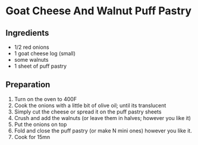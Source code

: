 # Goat Cheese And Walnut Puff Pastry

## Ingredients

* 1/2 red onions
* 1 goat cheese log (small)
* some walnuts
* 1 sheet of puff pastry

## Preparation

1. Turn on the oven to 400F
2. Cook the onions with a little bit of olive oil; until its translucent
3. Simply cut the cheese or spread it on the puff pastry sheets
4. Crush and add the walnuts (or leave them in halves; however you like it)
5. Put the onions on top
6. Fold and close the puff pastry (or make N mini ones) however you like it.
7. Cook for 15mn
